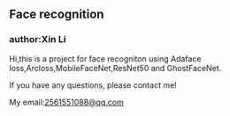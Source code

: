 ## Face recognition

### author:Xin Li

Hi,this is a project for face recogniton using Adaface loss,Arcloss,MobileFaceNet,ResNet50 and GhostFaceNet.

If you have any questions, please contact me!

My email:2561551088@qq.com


